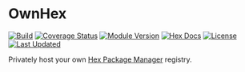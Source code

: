# OwnHex

[![Build](https://github.com/tlux/own_hex/actions/workflows/elixir.yml/badge.svg)](https://github.com/tlux/own_hex/actions/workflows/elixir.yml)
[![Coverage Status](https://coveralls.io/repos/github/tlux/own_hex/badge.svg?branch=main)](https://coveralls.io/github/tlux/vx?branch=main)
[![Module Version](https://img.shields.io/hexpm/v/vx.svg)](https://hex.pm/packages/vx)
[![Hex Docs](https://img.shields.io/badge/hex-docs-lightgreen.svg)](https://hexdocs.pm/own_hex/)
[![License](https://img.shields.io/hexpm/l/vx.svg)](https://github.com/tlux/own_hex/blob/main/LICENSE.md)
[![Last Updated](https://img.shields.io/github/last-commit/tlux/vx.svg)](https://github.com/tlux/own_hex/commits/main)

Privately host your own [Hex Package Manager](https://hex.pm) registry.
